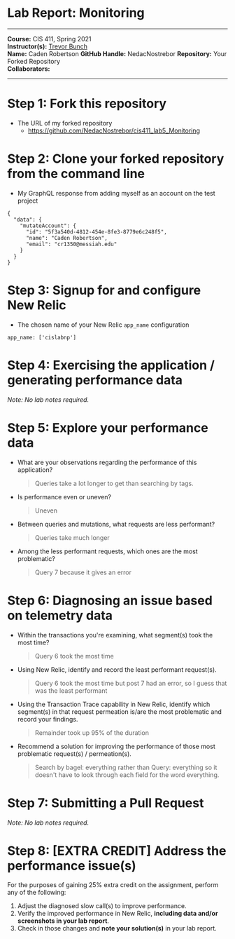 # Lab Report: Monitoring
___
**Course:** CIS 411, Spring 2021  
**Instructor(s):** [Trevor Bunch](https://github.com/trevordbunch)  
**Name:** Caden Robertson 
**GitHub Handle:** NedacNostrebor 
**Repository:** Your Forked Repository  
**Collaborators:** 
___

# Step 1: Fork this repository
- The URL of my forked repository
  - https://github.com/NedacNostrebor/cis411_lab5_Monitoring

# Step 2: Clone your forked repository from the command line
- My GraphQL response from adding myself as an account on the test project
```
{
  "data": {
    "mutateAccount": {
      "id": "5f3a540d-4812-454e-8fe3-8779e6c248f5",
      "name": "Caden Robertson",
      "email": "cr1350@messiah.edu"
    }
  }
}
```

# Step 3: Signup for and configure New Relic
- The chosen name of your New Relic ```app_name``` configuration
```
app_name: ['cislabnp']
```

# Step 4: Exercising the application / generating performance data

_Note: No lab notes required._

# Step 5: Explore your performance data
* What are your observations regarding the performance of this application? 
  > Queries take a lot longer to get than searching by tags. 
* Is performance even or uneven? 
  > Uneven
* Between queries and mutations, what requests are less performant? 
  > Queries take much longer
* Among the less performant requests, which ones are the most problematic?
  > Query 7 because it gives an error

# Step 6: Diagnosing an issue based on telemetry data
* Within the transactions you're examining, what segment(s) took the most time?
  > Query 6 took the most time
* Using New Relic, identify and record the least performant request(s).
  > Query 6 took the most time but post 7 had an error, so I guess that was the least performant
* Using the Transaction Trace capability in New Relic, identify which segment(s) in that request permeation is/are the most problematic and record your findings.
  > Remainder took up 95% of the duration
* Recommend a solution for improving the performance of those most problematic request(s) / permeation(s).
  > Search by bagel: everything rather than Query: everything so it doesn't have to look through each field for the word everything.

# Step 7: Submitting a Pull Request
_Note: No lab notes required._

# Step 8: [EXTRA CREDIT] Address the performance issue(s)
For the purposes of gaining 25% extra credit on the assignment, perform any of the following:
1. Adjust the diagnosed slow call(s) to improve performance. 
2. Verify the improved performance in New Relic, **including data and/or screenshots in your lab report**.
2. Check in those changes and **note your solution(s)** in your lab report.